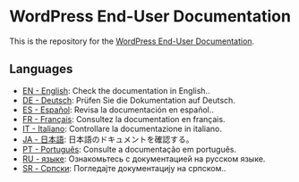 # WordPress End-User Documentation

This is the repository for the [WordPress End-User Documentation](https://wordpress.org/documentation/).

## Languages

- [EN - English](en/): Check the documentation in English..
- [DE - Deutsch](de/): Prüfen Sie die Dokumentation auf Deutsch.
- [ES - Español](es/): Revisa la documentación en español..
- [FR - Français](fr/): Consultez la documentation en français.
- [IT - Italiano](it/): Controllare la documentazione in italiano.
- [JA - 日本語](ja/): 日本語のドキュメントを確認する。
- [PT - Português](pt/): Consulte a documentação em português.
- [RU - языке](ru/): Ознакомьтесь с документацией на русском языке.
- [SR - Српски](sr/): Погледајте документацију на српском..
